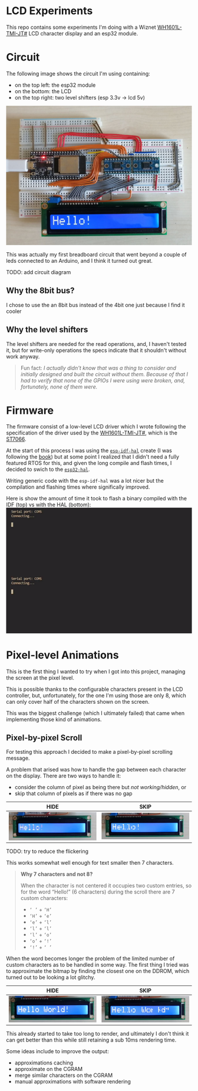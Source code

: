 # LCD Experiments

This repo contains some experiments I'm doing with a Wiznet [WH1601L-TMI-JT#] LCD character display and an esp32 module.

[WH1601L-TMI-JT#]: https://download.unisystem.pl/mono-LCM/WH1601L-TMI-JT/WH1601L-TMI-JT.pdf

# Circuit

The following image shows the circuit I'm using containing:
- on the top left: the esp32 module
- on the bottom: the LCD
- on the top right: two level shifters (esp 3.3v → lcd 5v)

![](assets/circuit.jpg)

This was actually my first breadboard circuit that went beyond a couple of leds connected to an Arduino, and I think it turned out great.

TODO: add circuit diagram

## Why the 8bit bus?

I chose to use the an 8bit bus instead of the 4bit one just because I find it cooler

## Why the level shifters

The level shifters are needed for the read operations, and, I haven't tested it, but for write-only operations the specs indicate that it shouldn't without work anyway.

> Fun fact: *I actually didn't know that was a thing to consider and initially designed and built the circuit without them. Because of that I had to verify that none of the GPIOs I were using were broken, and, fortunately, none of them were.*

# Firmware

The firmware consist of a low-level LCD driver which I wrote following the specification of the driver used by the [WH1601L-TMI-JT#], which is the [ST7066].

[ST7066]: https://www.sparkfun.com/datasheets/LCD/st7066.pdf

At the start of this process I was using the [`esp-idf-hal`] create (I was following the [book](https://esp-rs.github.io/book/)) but at some point I realized that I didn't need a fully featured RTOS for this, and given the long compile and flash times, I decided to swich to the [`esp32-hal`].

[`esp-idf-hal`]: https://crates.io/crates/esp-idf-hal/
[`esp32-hal`]: https://crates.io/crates/esp32-hal/

Writing generic code with the `esp-idf-hal` was a lot nicer but the compilation and flashing times where significally improved.

Here is show the amount of time it took to flash a binary compiled with the IDF (top) vs with the HAL (bottom):
![](assets/idf-vs-hal.gif)

# Pixel-level Animations

This is the first thing I wanted to try when I got into this project, managing the screen at the pixel level.

This is possible thanks to the configurable characters present in the LCD controller, but, unfortunately, for the one I'm using those are only 8, which can only cover half of the characters shown on the screen.

This was the biggest challenge (which I ultimately failed) that came when implementing those kind of animations.

## Pixel-by-pixel Scroll

For testing this approach I decided to make a pixel-by-pixel scrolling message.

A problem that arised was how to handle the gap between each character on the display.
There are two ways to handle it:
- consider the column of pixel as being there but *not working/hidden*, or
- skip that column of pixels as if there was no gap

|**HIDE**|**SKIP**|
|:-:|:-:|
|![](assets/hello-hide.gif)|![](assets/hello-skip.gif)|

TODO: try to reduce the flickering

This works somewhat well enough for text smaller then 7 characters.

> **Why 7 characters and not 8?**
>
> When the character is not centered it occupies two custom entries, so for the word “Hello!” (6 characters) during the scroll there are 7 custom characters:
> - `‘ ’` + `‘H’`
> - `‘H’` + `‘e’`
> - `‘e’` + `‘l’`
> - `‘l’` + `‘l’`
> - `‘l’` + `‘o’`
> - `‘o’` + `‘!’`
> - `‘!’` + `‘ ’`

When the word becomes longer the problem of the limited number of custom characters as to be handled in some way.
The first thing I tried was to approximate the bitmap by finding the closest one on the DDROM, which turned out to be looking a lot glitchy.

|**HIDE**|**SKIP**|
|:-:|:-:|
|![](assets/hello-world-hide.gif)|![](assets/hello-world-skip.gif)|

This already started to take too long to render, and ultimately I don't think it can get better than this while still retaining a sub 10ms rendering time.

Some ideas include to improve the output:
- approximations caching
- approximate on the CGRAM
- merge similar characters on the CGRAM
- manual approximations with software rendering
